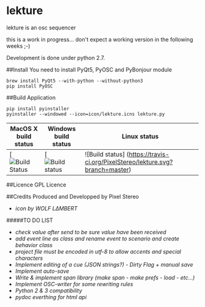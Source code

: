 # lekture
lekture is an osc sequencer

this is a work in progress… don't expect a working version in the following weeks ;-)

Development is done under python 2.7.

##Install
You need to install PyQt5, PyOSC and PyBonjour module

    brew install PyQt5 --with-python --without-python3
    pip install PyOSC

##Build Application

    pip install pyinstaller
    pyinstaller --windowed --icon=icon/lekture.icns lekture.py

| MacOS X build status | Windows build status | Linux status |
| ------------- | ----------- | ----------- |
| [![Build Status]()   | [![Build status]() |![Build status] (https://travis-ci.org/PixelStereo/lekture.svg?branch=master) |

##Licence
GPL Licence

##Credits
Produced and Developped by Pixel Stereo
* *icon by WOLF LΔMBERT*

#####TO DO LIST
* *check value after send to be sure value have been received*
* *add event line as class and rename event to scenario and create behavior class*
* *project file must be encoded in utf-8 to allow accents and special characters*
* *Implement editing of a cue (JSON strings?) - Dirty Flag + manual save*    
* *Implement auto-save*    
* *Write & implement span library (make span - make prefs - load - etc…)*     
* *Implement OSC-writer for some rewriting rules*     
* *Python 2 & 3 compatibility*
* *pydoc everthing for html api*
